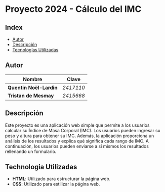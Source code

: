 # Proyecto 2024 - Cálculo del IMC

## Index

- [Autor](#autor)
- [Descripción](#descripción)
- [Tecnologías Utilizadas](#tecnologías-utilizadas)

## Autor
| Nombre                | Clave     |
|-----------------------|-----------|
| **Quentin Noël-Lardin**   | *2417110* |
| **Tristan de Mesmay**     | *2415668* |

## Descripción
Este proyecto es una aplicación web simple que permite a los usuarios calcular su Índice de Masa Corporal (IMC). Los usuarios pueden ingresar su peso y altura para obtener su IMC. Además, la aplicación proporciona un análisis de los resultados y explica qué significa cada rango de IMC. A continuación, los usuarios pueden enviarse a sí mismos los resultados rellenando un formulario.

## Technologia Utilizadas
- **HTML**: Utilizado para estructurar la página web.
- **CSS**: Utilizado para estilizar la página web.

